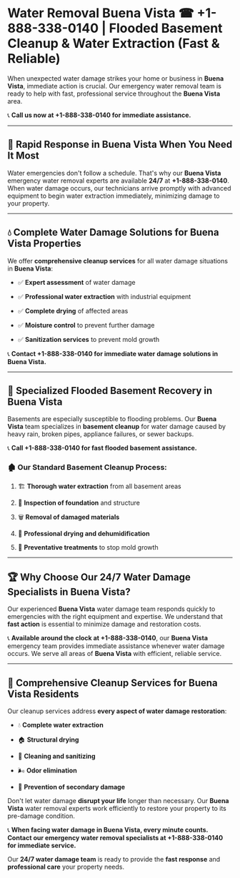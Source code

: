 # Water Removal Buena Vista ☎ +1-888-338-0140 | Flooded Basement Cleanup & Water Extraction (Fast & Reliable)

When unexpected water damage strikes your home or business in **Buena Vista**, immediate action is crucial. Our emergency water removal team is ready to help with fast, professional service throughout the **Buena Vista** area. 

📞 **Call us now at +1-888-338-0140 for immediate assistance.**
---
## 🚀 Rapid Response in Buena Vista When You Need It Most
Water emergencies don't follow a schedule. That's why our **Buena Vista** emergency water removal experts are available **24/7** at **+1-888-338-0140**. When water damage occurs, our technicians arrive promptly with advanced equipment to begin water extraction immediately, minimizing damage to your property.
---
## 💧 Complete Water Damage Solutions for Buena Vista Properties
We offer **comprehensive cleanup services** for all water damage situations in **Buena Vista**:
- ✅ **Expert assessment** of water damage  
- ✅ **Professional water extraction** with industrial equipment  
- ✅ **Complete drying** of affected areas  
- ✅ **Moisture control** to prevent further damage  
- ✅ **Sanitization services** to prevent mold growth  
📞 **Contact +1-888-338-0140 for immediate water damage solutions in Buena Vista.**
---
## 🌊 Specialized Flooded Basement Recovery in Buena Vista
Basements are especially susceptible to flooding problems. Our **Buena Vista** team specializes in **basement cleanup** for water damage caused by heavy rain, broken pipes, appliance failures, or sewer backups. 
📞 **Call +1-888-338-0140 for fast flooded basement assistance.**
### 🏚️ Our Standard Basement Cleanup Process:
1. 🏗️ **Thorough water extraction** from all basement areas  
2. 🔎 **Inspection of foundation** and structure  
3. 🗑️ **Removal of damaged materials**  
4. 💨 **Professional drying and dehumidification**  
5. 🚫 **Preventative treatments** to stop mold growth  
---
## 🏆 Why Choose Our 24/7 Water Damage Specialists in Buena Vista?
Our experienced **Buena Vista** water damage team responds quickly to emergencies with the right equipment and expertise. We understand that **fast action** is essential to minimize damage and restoration costs.
📞 **Available around the clock at +1-888-338-0140**, our **Buena Vista** emergency team provides immediate assistance whenever water damage occurs. We serve all areas of **Buena Vista** with efficient, reliable service.
---
## 🧹 Comprehensive Cleanup Services for Buena Vista Residents
Our cleanup services address **every aspect of water damage restoration**:
- 💧 **Complete water extraction**  
- 🏠 **Structural drying**  
- 🧼 **Cleaning and sanitizing**  
- 🌬️ **Odor elimination**  
- 🚫 **Prevention of secondary damage**  
Don't let water damage **disrupt your life** longer than necessary. Our **Buena Vista** water removal experts work efficiently to restore your property to its pre-damage condition.
📞 **When facing water damage in Buena Vista, every minute counts. Contact our emergency water removal specialists at +1-888-338-0140 for immediate service.**
Our **24/7 water damage team** is ready to provide the **fast response** and **professional care** your property needs.
